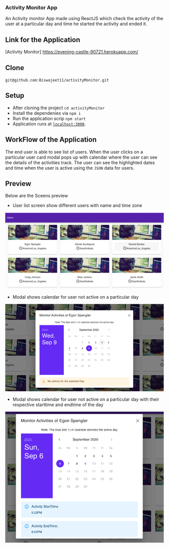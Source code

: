 ### Activity Monitor App

An Activity monitor App made using ReactJS which check the activity of the user at a particular day and time he started the activity and ended it.

## Link for the Application
 [Activity Monitor] https://evening-castle-90721.herokuapp.com/

## Clone

`git@github.com:Biswajeet11/activityMonitor.git`

## Setup 

* After cloning the project `cd activityMonitor`
* Install the dependenies via `npm i`
* Run the application scrip `npm start`
* Application runs at <a href="\localhost:3000">`localhost:3000`</a>.


## WorkFlow of the Application

The end user is able to see list of users. When the user clicks on a particular user card modal pops up
with calendar where the user can see the details of the activities track.
The user can see the highlighted dates and time when the user is active using the `JSON` data for users. 

## Preview
Below are the Sceens preview

* User list screen show different users with name and time zone
<img src="./src/assets/readmeImages/image1.png"/>

* Modal shows calendar for user not active on a particular day
<img src="./src/assets/readmeImages/image2.png"/>

* Modal shows calendar for user not active on a particular day with their respective starttime and endtime of the day
<img src="./src/assets/readmeImages/image3.png"/>
